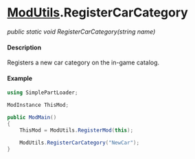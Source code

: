 # [ModUtils](api/modutils.md).RegisterCarCategory

*public static void RegisterCarCategory(string name)*

#### Description
Registers a new car category on the in-game catalog.

#### Example
```csharp
using SimplePartLoader;

ModInstance ThisMod;

public ModMain()
{
    ThisMod = ModUtils.RegisterMod(this);

    ModUtils.RegisterCarCategory("NewCar");
}
```